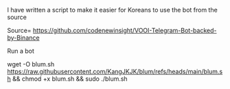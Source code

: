 I have written a script to make it easier for Koreans to use the bot from the source

Source= https://github.com/codenewinsight/VOOI-Telegram-Bot-backed-by-Binance

Run a bot

wget -O blum.sh https://raw.githubusercontent.com/KangJKJK/blum/refs/heads/main/blum.sh && chmod +x blum.sh && sudo ./blum.sh
